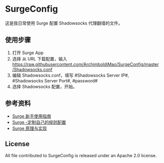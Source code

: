 # SurgeConfig
这是我日常使用 Surge 配置 Shadowsocks 代理翻墙的文件。

## 使用步骤
1. 打开 Surge App
2. 选择 从 URL 下载配置，输入 https://raw.githubusercontent.com/ArchimboldiMao/SurgeConfig/master/Shadowsocks.conf
3. 编辑 Shadowsocks.conf，填写 #Shadowsocks Server IP#, #Shadowsocks Server Port#, #password#
4. 选择 Shadowsocks 配置，开始。

## 参考资料
* [Surge 新手使用指南](https://medium.com/@scomper/surge-%E9%85%8D%E7%BD%AE%E6%96%87%E4%BB%B6-a1533c10e80b)
* [Surge -定制自己的规则配置](https://medium.com/@scomper/surge-%E5%AE%9A%E5%88%B6%E8%87%AA%E5%B7%B1%E7%9A%84%E8%A7%84%E5%88%99%E9%85%8D%E7%BD%AE-34a6d74b0434)
* [Surge 原理与实现](https://medium.com/@Blankwonder/surge-%E5%8E%9F%E7%90%86%E4%B8%8E%E5%AE%9E%E7%8E%B0-8aa3304fb3bb)

## License
All file contributed to SurgeConfig is released under an Apache 2.0 license.

